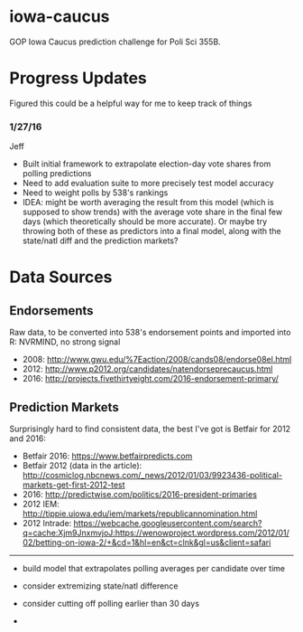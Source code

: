 # iowa-caucus
GOP Iowa Caucus prediction challenge for Poli Sci 355B.

# Progress Updates
Figured this could be a helpful way for me to keep track of things

### 1/27/16
Jeff
- Built initial framework to extrapolate election-day vote shares from polling predictions
- Need to add evaluation suite to more precisely test model accuracy
- Need to weight polls by 538's rankings
- IDEA: might be worth averaging the result from this model (which is supposed to show trends) with the average vote share in the final few days (which theoretically should be more accurate). Or maybe try throwing both of these as predictors into a final model, along with the state/natl diff and the prediction markets?



# Data Sources

## Endorsements

Raw data, to be converted into 538's endorsement points and imported into R:
NVRMIND, no strong signal
- 2008: http://www.gwu.edu/%7Eaction/2008/cands08/endorse08el.html
- 2012: http://www.p2012.org/candidates/natendorseprecaucus.html
- 2016: http://projects.fivethirtyeight.com/2016-endorsement-primary/

## Prediction Markets

Surprisingly hard to find consistent data, the best I've got is Betfair for 2012 and 2016:

- Betfair 2016: https://www.betfairpredicts.com
- Betfair 2012 (data in the article): http://cosmiclog.nbcnews.com/_news/2012/01/03/9923436-political-markets-get-first-2012-test
- 2016: http://predictwise.com/politics/2016-president-primaries
- 2012 IEM: http://tippie.uiowa.edu/iem/markets/republicannomination.html
- 2012 Intrade: https://webcache.googleusercontent.com/search?q=cache:Xjm9JnxmvjoJ:https://wenowproject.wordpress.com/2012/01/02/betting-on-iowa-2/+&cd=1&hl=en&ct=clnk&gl=us&client=safari 



------------------------

- build model that extrapolates polling averages per candidate over time




- consider extremizing state/natl difference
- consider cutting off polling earlier than 30 days
- 

